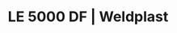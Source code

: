 ---
Link: "file:/Users/vinayakpatel/Downloads/www.weldplast.cz/le-5000-df188"
product_name: "LE 5000 DF3 x 400 V / 4,5 kW, bez elektroniky"
product_id: "Obj. číslo:117.551"
title: "LE 5000 DF | Weldplast"
product_desc: "Kompaktní ohřívače vzduchu s dvojitou přírubou Leister LE 5000 / 10000 DF jsou vhodné pro zabudování do systémů rozvodů vzduchu. Teplota vstupního vzduchu může být až 160 °C. Předehřátý vzduch lze znovu použít a ušetřit tak energii. Řada DF HT pro teploty vzduchu nad 600 °C a řada DF-C pro požadvky na bezemisní ohřevy.Kompaktní, snadno integrovatelnéVhodné pro recyklaci vzduchuBez integrované výkonové elektronikyVolitelně výkonový regulátor DSE nebo teplotní regulátor KSR DIGITAL"
product_specs: "Značka konformity, Třída ochrany I, NapětíV~3 x 400, PříkonW4500, FrekvenceHz50 / 60, Max. teplota°C700, Průtok vzduchul/min310, Statický tlakPa1, Úroveň hlučnosti LpAdB< 70, Hmotnostkg1,9"
product_downloads: "LE 5000 DF - produktový list																								stáhnout																								, LE DF- manuál SK																								stáhnout																								, LE DF - manuál CZ																								stáhnout																								, TECHNOLOGIE HORKÉHO VZDUCHU - katalog																								stáhnout																								, Přechod z LE na LHS																								stáhnout																								"
href: "https://www.weldplast.cz/files/le-5000-df-df-r-df-ht-produktovy-list.pdf, https://www.weldplast.cz/files/le-5000-df-df-r-df-ht-produktovy-list.pdf, https://www.weldplast.cz/files/le5000-10000-df-sk.pdf, https://www.weldplast.cz/files/le5000-10000-df-sk.pdf, https://www.weldplast.cz/files/le5000-10000-df-cz.pdf, https://www.weldplast.cz/files/le5000-10000-df-cz.pdf, https://www.weldplast.cz/files/katalog-ph-web.pdf, https://www.weldplast.cz/files/katalog-ph-web.pdf, https://www.weldplast.cz/files/prechod-z-le-na-lhs.pdf, https://www.weldplast.cz/files/prechod-z-le-na-lhs.pdf"
accessories: "Adaptér Ø 62 (vnitřní) na Ø 92 (vnější)Adaptér Ø 60 (vnitřní) na Ø 90 (vnější)Příruba LE 5000 DF (Ø 92.5/60.7 mm x 3 mm), výstupPříruba LE 5000 DF (Ø 63 mm), výstupPříruba LE 5000 DF (Ø 61 mm), vstupPodložka klingerit HT 5000 DF, výstupPodložka klingerit HT 5000 DF, vstup, LE 5000 DF3 x 400 V / 4,5 kWLE 5000 DF3 x 400 V / 6,5 kWLE 10 000 DF3 x 400 V / 17 kW, bez elektronikyLE 10 000 DF3 x 400 V / 5.5 kW, bez elektronikyLE 10 000 DF3 x 400 V / 11 kWLE 5000 DF3 x 400 V / 7,5 kW, bez elektroniky"
similar_products: "LE 5000 DF3 x 400 V / 4,5 kWLE 5000 DF3 x 400 V / 6,5 kWLE 10 000 DF3 x 400 V / 17 kW, bez elektronikyLE 10 000 DF3 x 400 V / 5.5 kW, bez elektronikyLE 10 000 DF3 x 400 V / 11 kWLE 5000 DF3 x 400 V / 7,5 kW, bez elektroniky"
---